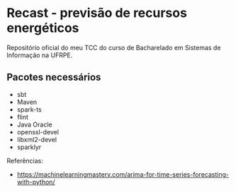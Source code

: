 # Recast - previsão de recursos energéticos

Repositório oficial do meu TCC do curso de Bacharelado em Sistemas de Informação na UFRPE.

## Pacotes necessários

- sbt
- Maven
- spark-ts
- flint
- Java Oracle
- openssl-devel
- libxml2-devel
- sparklyr

Referências:
* https://machinelearningmastery.com/arima-for-time-series-forecasting-with-python/
